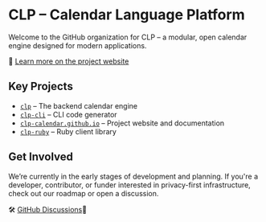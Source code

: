 # CLP – Calendar Language Platform

Welcome to the GitHub organization for CLP – a modular, open calendar engine designed for modern applications.

🚀 [Learn more on the project website](https://clp-calendar.github.io/clp_docs/)

## Key Projects

- [`clp`](https://github.com/clp-calendar/clp) – The backend calendar engine
- [`clp-cli`](https://github.com/clp-calendar/clp-cli) – CLI code generator
- [`clp-calendar.github.io`](https://github.com/clp-calendar/clp-calendar.github.io) – Project website and documentation
- [`clp-ruby`](https://github.com/clp-calendar/clp-ruby) – Ruby client library

## Get Involved

We’re currently in the early stages of development and planning. If you're a developer, contributor, or funder interested in privacy-first infrastructure, check out our roadmap or open a discussion.

🛠️ [GitHub Discussions](https://github.com/clp-calendar/clp-calendar.github.io/discussions)👋

<!--

**Here are some ideas to get you started:**

🙋‍♀️ A short introduction - what is your organization all about?
🌈 Contribution guidelines - how can the community get involved?
👩‍💻 Useful resources - where can the community find your docs? Is there anything else the community should know?
🍿 Fun facts - what does your team eat for breakfast?
🧙 Remember, you can do mighty things with the power of [Markdown](https://docs.github.com/github/writing-on-github/getting-started-with-writing-and-formatting-on-github/basic-writing-and-formatting-syntax)
-->
